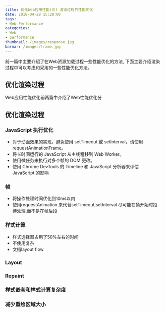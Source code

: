 ```yaml
---
title: 优化Web应用性能(三) 渲染过程的性能优化
date: 2018-04-28 15:20:00
tags: 
- Web Performance
categories:
- Web
- performance
thumbnail: /images/response.jpg
barnar: /images/frame.jpg
---
```


前一篇中主要介绍了在Web资源加载过程一些性能优化的方法, 下面主要介绍渲染过程中可以考虑和采用的一些性能优化方法。
<!-- more -->

## 优化渲染过程
Web应用性能优化前两篇中介绍了Web性能优化分

## 优化渲染过程

### JavaScript 执行优化
- 对于动画效果的实现，避免使用 setTimeout 或 setInterval，请使用 requestAnimationFrame。
- 将长时间运行的 JavaScript 从主线程移到 Web Worker。
- 使用微任务来执行对多个帧的 DOM 更改。
- 使用 Chrome DevTools 的 Timeline 和 JavaScript 分析器来评估 JavaScript 的影响
### 帧
- 将操作处理时间优化到10ms以内
- 使用requestAnimation 来代替setTimeout,setInterval 尽可能在帧开始时招待处理,而不是在帧后段
### 样式计算
- 样式选择器占用了50%左右的时间
- 不使用复杂
- 文档layout flow
### Layout
### Repaint
### 样式嵌套和样式计算复杂度
### 减少重绘区域大小